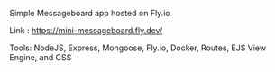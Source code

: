 Simple Messageboard app hosted on Fly.io

Link : https://mini-messageboard.fly.dev/ 

Tools: NodeJS, Express, Mongoose, Fly.io, Docker, Routes, EJS View Engine, and CSS